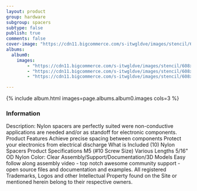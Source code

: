```yaml
---
layout: product
group: hardware
subgroup: spacers
subtype: false
publish: true
comments: false
cover-image: "https://cdn11.bigcommerce.com/s-itwgldve/images/stencil/608x608/products/86/3626/Nylon_Spacers_profile_pic__65059.1675310603.png?c=2"
albums:
  album0:
    images:
        - "https://cdn11.bigcommerce.com/s-itwgldve/images/stencil/608x608/products/86/3626/Nylon_Spacers_profile_pic__65059.1675310603.png?c=2"
        - "https://cdn11.bigcommerce.com/s-itwgldve/images/stencil/608x608/products/86/3627/nylon_spacers_group_pic__42853.1675310603.png?c=2"
        - "https://cdn11.bigcommerce.com/s-itwgldve/images/stencil/608x608/products/86/3628/Nylon_spacer_in_use_picture__68790.1675310603.png?c=2"

---
```


{% include album.html images=page.albums.album0.images cols=3 %}

### Information

Description:
 Nylon spacers are perfectly suited were non-conductive applications are needed and/or as standoff for electronic components. Product Features  Achieve precise spacing between components Protect your electronics from electrical discharge  What is Included  (10) Nylon Spacers  Product Specifications  M5 (#10 Screw Size) Various Lengths 5/16" OD Nylon Color: Clear   Assembly/Support/Documentation/3D Models   Easy follow along assembly video - top notch awesome community support - open source files and documentation and examples. All registered Trademarks, Logos and other Intellectual Property found on the Site or mentioned herein belong to their respective owners.  

